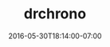 ---
title: "drchrono"
short_description: Website & App Design, Django Development
description: "I worked in-house as a graphic design and front-end developer for this indistry-leading EHR company. Projects involed web design, iOS design, front-end web development, Django development, customer-facing marketing and trade show displays."
date: "2016-05-30T18:14:00-07:00"
featured: false
legacy: true
gallery:
  -
    url: "/assets/images/onpatient-2.jpg"
    caption: null
  -
    url: "/assets/images/onpatient-app.jpg"
    caption: null
  -
    url: "/assets/images/onpatient-imac-1.jpg"
    caption: null
  -
    url: "/assets/images/onpatient-iphone-1.jpg"
    caption: null
tags: "development,app,print,healthcare,startup"
---